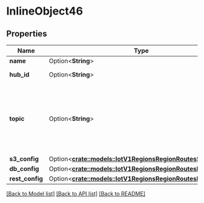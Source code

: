 # InlineObject46

## Properties

Name | Type | Description | Notes
------------ | ------------- | ------------- | -------------
**name** | Option<**String**> | Route name | [optional]
**hub_id** | Option<**String**> | ID of the route's hub | [optional]
**topic** | Option<**String**> | Topic the route subscribes to. It must be a valid MQTT topic and up to 65535 characters | [optional]
**s3_config** | Option<[**crate::models::IotV1RegionsRegionRoutesS3Config**](_iot_v1_regions__region__routes_s3_config.md)> |  | [optional]
**db_config** | Option<[**crate::models::IotV1RegionsRegionRoutesDbConfig**](_iot_v1_regions__region__routes_db_config.md)> |  | [optional]
**rest_config** | Option<[**crate::models::IotV1RegionsRegionRoutesRestConfig**](_iot_v1_regions__region__routes_rest_config.md)> |  | [optional]

[[Back to Model list]](../README.md#documentation-for-models) [[Back to API list]](../README.md#documentation-for-api-endpoints) [[Back to README]](../README.md)


